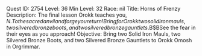 Quest ID: 2754
Level: 36
Min Level: 32
Race: nil
Title: Horns of Frenzy
Description: The final lesson Orokk teaches you, $N. To the sacred anvil and forge you return! Bring for Orokk two solid iron mauls, two silvered bronze boots, and two silvered bronze gauntlets.$B$BSee the fear in their eyes as you approach!
Objective: Bring two Solid Iron Mauls, two Silvered Bronze Boots, and two Silvered Bronze Gauntlets to Orokk Omosh in Orgrimmar.

